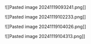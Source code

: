 
![[Pasted image 20241119093241.png]]


![[Pasted image 20241119102233.png]]

![[Pasted image 20241119104026.png]]

![[Pasted image 20241119104313.png]]
